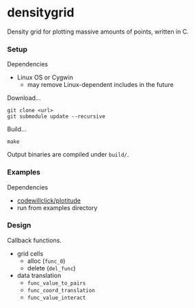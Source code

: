 # densitygrid
Density grid for plotting massive amounts of points, written in C.

### Setup
Dependencies
- Linux OS or Cygwin
  - may remove Linux-dependent includes in the future

Download...
```
git clone <url>
git submodule update --recursive
```
Build...
```
make
```
Output binaries are compiled under `build/`.

### Examples
Dependencies
- [codewillclick/plotitude](https://github.com/codewillclick/plotitude)
- run from examples directory

### Design

Callback functions.
- grid cells
  - alloc (`func_0`)
  - delete (`del_func`)
- data translation
  - `func_value_to_pairs`
  - `func_coord_translation`
  - `func_value_interact`
